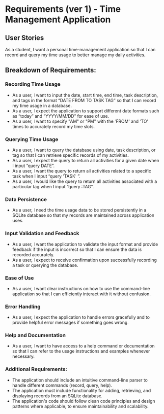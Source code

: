 # Requirements (ver 1) - Time Management Application

## User Stories

As a student, I want a personal time-management application so that I can record and query my time usage to better manage my daily activities.

## Breakdown of Requirements:

### Recording Time Usage
- As a user, I want to input the date, start time, end time, task description, and tags in the format “DATE FROM TO TASK TAG” so that I can record my time usage in a database.
- As a user, I expect the application to support different date formats such as “today” and “YYYY/MM/DD” for ease of use.
- As a user, I want to specify "AM" or "PM" with the 'FROM' and 'TO' times to accurately record my time slots.

### Querying Time Usage
- As a user, I want to query the database using date, task description, or tag so that I can retrieve specific records of my activities.
- As a user, I expect the query to return all activities for a given date when I input “query DATE”.
- As a user, I want the query to return all activities related to a specific task when I input “query 'TASK' ”.
- As a user, I would like the query to return all activities associated with a particular tag when I input “query :TAG”.

### Data Persistence
- As a user, I need the time usage data to be stored persistently in a SQLite database so that my records are maintained across application uses.

### Input Validation and Feedback
- As a user, I want the application to validate the input format and provide feedback if the input is incorrect so that I can ensure the data is recorded accurately.
- As a user, I expect to receive confirmation upon successfully recording a task or querying the database.

### Ease of Use
- As a user, I want clear instructions on how to use the command-line application so that I can efficiently interact with it without confusion.

### Error Handling
- As a user, I expect the application to handle errors gracefully and to provide helpful error messages if something goes wrong.

### Help and Documentation
- As a user, I want to have access to a help command or documentation so that I can refer to the usage instructions and examples whenever necessary.

### Additional Requirements:
- The application should include an intuitive command-line parser to handle different commands (record, query, help).
- The application must include functionality for adding, retrieving, and displaying records from an SQLite database.
- The application's code should follow clean code principles and design patterns where applicable, to ensure maintainability and scalability.